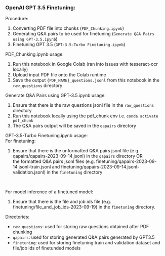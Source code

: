 ### OpenAI GPT 3.5 Finetuning:
Procedure:
1. Converting PDF file into chunks (```PDF_Chunking.ipynb```)
2. Generating Q&A pairs to be used for finetuning (```Generate Q&A Pairs using GPT-3.5.ipynb```)
3. Finetuning GPT 3.5 (```GPT-3.5-Turbo Finetuning.ipynb```)

PDF_Chunking.ipynb usage:
1. Run this notebook in Google Colab (ran into issues with tesseract-ocr locally)
2. Upload input PDF file onto the Colab runtime
2. Save the output ```{PDF_NAME}_questions.jsonl``` from this notebook in the ```raw_questions``` directory

Generate Q&A Pairs using GPT-3.5.ipynb usage:
1. Ensure that there is the raw questions jsonl file in the ```raw_questions``` directory
2. Run this notebook locally using the pdf_chunk env i.e. ```conda activate pdf_chunk```
3. The Q&A pairs output will be saved in the ```qapairs``` directory

GPT-3.5-Turbo Finetuning.ipynb usage:<br>
For finetuning:
1. Ensure that there is the unformatted Q&A pairs jsonl file (e.g. qapairs/qapairs-2023-09-14.jsonl) in the ```qapairs``` directory OR <br>
the formatted Q&A pairs jsonl files (e.g. finetuning/qapairs-2023-09-14.jsonl-train.jsonl and finetuning/qapairs-2023-09-14.jsonl-validation.jsonl) in the ```finetuning``` directory
<br>

For model inference of a finetuned model:
1. Ensure that there is the file and job ids file (e.g. finetuning/file_and_job_ids-2023-09-19) in the ```finetuning``` directory.

Directories:
- ```raw_questions```: used for storing raw questions obtained after PDF chunking
- ```qapairs```: used for storing generated Q&A pairs generated by GPT3.5
- ```finetuning```: used for storing finetuning train and validation dataset and file/job ids of finetunded models
